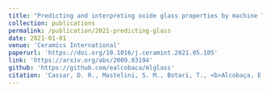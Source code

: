 ```yaml
---
title: "Predicting and interpreting oxide glass properties by machine learning using large datasets"
collection: publications
permalink: /publication/2021-predicting-glass
date: 2021-01-01
venue: 'Ceramics International'
paperurl: 'https://doi.org/10.1016/j.ceramint.2021.05.105'
link: 'https://arxiv.org/abs/2009.03194'
github: 'https://github.com/ealcobaca/mlglass'
citation: 'Cassar, D. R., Mastelini, S. M., Botari, T., <b>Alcobaça, E.</b>, de Carvalho, A. C., & Zanotto, E. D. (2021). <i>Predicting and interpreting oxide glass properties by machine learning using large datasets</i>. <b>Ceramics International</b>.'
---
```


